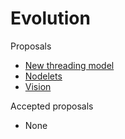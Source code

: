 
Evolution
=========

Proposals

- [New threading model](./Proposals/000-threading-model.md)
- [Nodelets](./Proposals/001-nodelets.md)
- [Vision](./Proposals/002-vision.md)

Accepted proposals

- None
